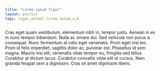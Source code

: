 ```yaml
---
title: "Lorem ipsum Tiger"
layout: postszz
tags: tiger,animal,lorem,ipsum,a,b
---
```


 Cras eget quam vestibulum, elementum nibh in, tempor justo. Aenean in ex in nunc tempor bibendum. Nulla ac ornare dui. Sed vehicula non purus a consequat. Nunc fermentum at odio eget venenatis. Proin eget nisl leo. Proin id felis imperdiet, sagittis dolor ac, pulvinar est. Phasellus id sem magna. Mauris nisi elit, venenatis vitae tempor eu, fringilla sed tellus. Curabitur at dictum lacus. Curabitur convallis vitae elit ut cursus. Nam gravida feugiat sem a dignissim. Cras sit amet dignissim libero. 